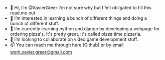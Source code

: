 - 👋 Hi, I’m @XavierGreer I'm not sure why but I felt obligated to fill this read.me out
- 👀 I’m interested in learning a bunch of different things and doing a bunch of different stuff.
- 🌱 I’m currently learning python and django by developing a webpage for ordering pizza's. It's pretty great, it's called pizza time pizzeria.
- 💞️ I’m looking to collaborate on video game development stuff.
- 📫 You can reach me through here (Github) or by email work.xavier.greer@gmail.com

<!---
XavierGreer/XavierGreer is a ✨ special ✨ repository because its `README.md` (this file) appears on your GitHub profile.
You can click the Preview link to take a look at your changes.
--->
